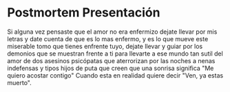 # Postmortem Presentación

Si alguna vez pensaste que el amor no era enfermizo dejate llevar por
mis letras y date cuenta de que es lo mas enfermo, y es lo que mueve
este miserable tomo que tienes enfrente tuyo, dejate llevar y guiar por
los demonios que se muestran frente a ti para llevarte a ese mundo tan
sutil del amor de dos asesinos psicópatas que aterrorizan por las noches
a nenas indefensas y tipos hijos de puta que creen que una sonrisa
significa "Me quiero acostar contigo" Cuando esta en realidad quiere
decir "Ven, ya estas muerto".
